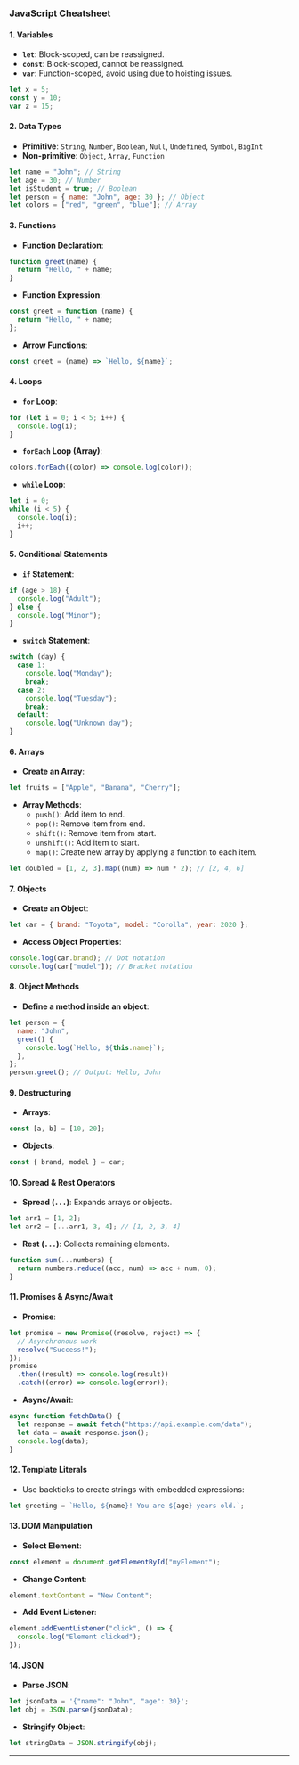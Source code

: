 ### **JavaScript Cheatsheet**

#### **1. Variables**

- **`let`**: Block-scoped, can be reassigned.
- **`const`**: Block-scoped, cannot be reassigned.
- **`var`**: Function-scoped, avoid using due to hoisting issues.

```javascript
let x = 5;
const y = 10;
var z = 15;
```

#### **2. Data Types**

- **Primitive**: `String`, `Number`, `Boolean`, `Null`, `Undefined`, `Symbol`, `BigInt`
- **Non-primitive**: `Object`, `Array`, `Function`

```javascript
let name = "John"; // String
let age = 30; // Number
let isStudent = true; // Boolean
let person = { name: "John", age: 30 }; // Object
let colors = ["red", "green", "blue"]; // Array
```

#### **3. Functions**

- **Function Declaration**:

```javascript
function greet(name) {
  return "Hello, " + name;
}
```

- **Function Expression**:

```javascript
const greet = function (name) {
  return "Hello, " + name;
};
```

- **Arrow Functions**:

```javascript
const greet = (name) => `Hello, ${name}`;
```

#### **4. Loops**

- **`for` Loop**:

```javascript
for (let i = 0; i < 5; i++) {
  console.log(i);
}
```

- **`forEach` Loop (Array)**:

```javascript
colors.forEach((color) => console.log(color));
```

- **`while` Loop**:

```javascript
let i = 0;
while (i < 5) {
  console.log(i);
  i++;
}
```

#### **5. Conditional Statements**

- **`if` Statement**:

```javascript
if (age > 18) {
  console.log("Adult");
} else {
  console.log("Minor");
}
```

- **`switch` Statement**:

```javascript
switch (day) {
  case 1:
    console.log("Monday");
    break;
  case 2:
    console.log("Tuesday");
    break;
  default:
    console.log("Unknown day");
}
```

#### **6. Arrays**

- **Create an Array**:

```javascript
let fruits = ["Apple", "Banana", "Cherry"];
```

- **Array Methods**:
  - `push()`: Add item to end.
  - `pop()`: Remove item from end.
  - `shift()`: Remove item from start.
  - `unshift()`: Add item to start.
  - `map()`: Create new array by applying a function to each item.

```javascript
let doubled = [1, 2, 3].map((num) => num * 2); // [2, 4, 6]
```

#### **7. Objects**

- **Create an Object**:

```javascript
let car = { brand: "Toyota", model: "Corolla", year: 2020 };
```

- **Access Object Properties**:

```javascript
console.log(car.brand); // Dot notation
console.log(car["model"]); // Bracket notation
```

#### **8. Object Methods**

- **Define a method inside an object**:

```javascript
let person = {
  name: "John",
  greet() {
    console.log(`Hello, ${this.name}`);
  },
};
person.greet(); // Output: Hello, John
```

#### **9. Destructuring**

- **Arrays**:

```javascript
const [a, b] = [10, 20];
```

- **Objects**:

```javascript
const { brand, model } = car;
```

#### **10. Spread & Rest Operators**

- **Spread (`...`)**: Expands arrays or objects.

```javascript
let arr1 = [1, 2];
let arr2 = [...arr1, 3, 4]; // [1, 2, 3, 4]
```

- **Rest (`...`)**: Collects remaining elements.

```javascript
function sum(...numbers) {
  return numbers.reduce((acc, num) => acc + num, 0);
}
```

#### **11. Promises & Async/Await**

- **Promise**:

```javascript
let promise = new Promise((resolve, reject) => {
  // Asynchronous work
  resolve("Success!");
});
promise
  .then((result) => console.log(result))
  .catch((error) => console.log(error));
```

- **Async/Await**:

```javascript
async function fetchData() {
  let response = await fetch("https://api.example.com/data");
  let data = await response.json();
  console.log(data);
}
```

#### **12. Template Literals**

- Use backticks to create strings with embedded expressions:

```javascript
let greeting = `Hello, ${name}! You are ${age} years old.`;
```

#### **13. DOM Manipulation**

- **Select Element**:

```javascript
const element = document.getElementById("myElement");
```

- **Change Content**:

```javascript
element.textContent = "New Content";
```

- **Add Event Listener**:

```javascript
element.addEventListener("click", () => {
  console.log("Element clicked");
});
```

#### **14. JSON**

- **Parse JSON**:

```javascript
let jsonData = '{"name": "John", "age": 30}';
let obj = JSON.parse(jsonData);
```

- **Stringify Object**:

```javascript
let stringData = JSON.stringify(obj);
```

---

